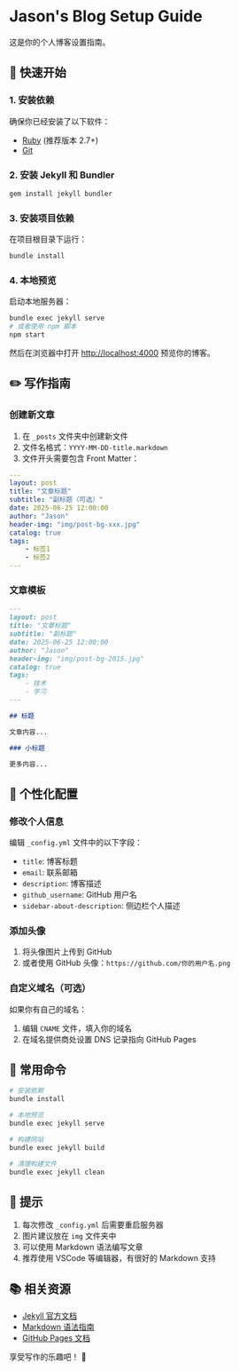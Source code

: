 # Jason's Blog Setup Guide

这是你的个人博客设置指南。

## 🚀 快速开始

### 1. 安装依赖

确保你已经安装了以下软件：

- [Ruby](https://www.ruby-lang.org/en/downloads/) (推荐版本 2.7+)
- [Git](https://git-scm.com/downloads)

### 2. 安装 Jekyll 和 Bundler

```bash
gem install jekyll bundler
```

### 3. 安装项目依赖

在项目根目录下运行：

```bash
bundle install
```

### 4. 本地预览

启动本地服务器：

```bash
bundle exec jekyll serve
# 或者使用 npm 脚本
npm start
```

然后在浏览器中打开 [http://localhost:4000](http://localhost:4000) 预览你的博客。

## ✏️ 写作指南

### 创建新文章

1. 在 `_posts` 文件夹中创建新文件
2. 文件名格式：`YYYY-MM-DD-title.markdown`
3. 文件开头需要包含 Front Matter：

```yaml
---
layout: post
title: "文章标题"
subtitle: "副标题（可选）"
date: 2025-06-25 12:00:00
author: "Jason"
header-img: "img/post-bg-xxx.jpg"
catalog: true
tags:
    - 标签1
    - 标签2
---
```

### 文章模板

```markdown
---
layout: post
title: "文章标题"
subtitle: "副标题"
date: 2025-06-25 12:00:00
author: "Jason"
header-img: "img/post-bg-2015.jpg"
catalog: true
tags:
    - 技术
    - 学习
---

## 标题

文章内容...

### 小标题

更多内容...

```

## 🔧 个性化配置

### 修改个人信息

编辑 `_config.yml` 文件中的以下字段：

- `title`: 博客标题
- `email`: 联系邮箱
- `description`: 博客描述
- `github_username`: GitHub 用户名
- `sidebar-about-description`: 侧边栏个人描述

### 添加头像

1. 将头像图片上传到 GitHub 
2. 或者使用 GitHub 头像：`https://github.com/你的用户名.png`

### 自定义域名（可选）

如果你有自己的域名：

1. 编辑 `CNAME` 文件，填入你的域名
2. 在域名提供商处设置 DNS 记录指向 GitHub Pages

## 📝 常用命令

```bash
# 安装依赖
bundle install

# 本地预览
bundle exec jekyll serve

# 构建网站
bundle exec jekyll build

# 清理构建文件
bundle exec jekyll clean
```

## 🌟 提示

1. 每次修改 `_config.yml` 后需要重启服务器
2. 图片建议放在 `img` 文件夹中
3. 可以使用 Markdown 语法编写文章
4. 推荐使用 VSCode 等编辑器，有很好的 Markdown 支持

## 📚 相关资源

- [Jekyll 官方文档](https://jekyllrb.com/)
- [Markdown 语法指南](https://www.markdownguide.org/)
- [GitHub Pages 文档](https://docs.github.com/en/pages)

享受写作的乐趣吧！ 🎉

